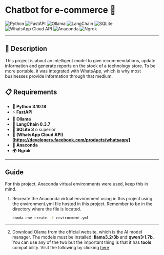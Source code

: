 # Chatbot for e-commerce 🤖

![Python](https://img.shields.io/badge/Python-3776AB?style=for-the-badge&logo=python&logoColor=white)
![FastAPI](https://img.shields.io/badge/FastAPI-009688?style=for-the-badge&logo=fastapi&logoColor=white)
![Ollama](https://img.shields.io/badge/Ollama-000000?style=for-the-badge&logo=ollama&logoColor=white)
![LangChain](https://img.shields.io/badge/LangChain-121212?style=for-the-badge&logo=langchain&logoColor=white)
![SQLite](https://img.shields.io/badge/SQLite-07405E?style=for-the-badge&logo=sqlite&logoColor=white)
![WhatsApp Cloud API](https://img.shields.io/badge/WhatsApp%20Cloud%20API-25D366?style=for-the-badge&logo=whatsapp&logoColor=white)
![Anaconda](https://img.shields.io/badge/Anaconda-44A833?style=for-the-badge&logo=anaconda&logoColor=white)
![Ngrok](https://img.shields.io/badge/Ngrok-1F1E37?style=for-the-badge&logo=ngrok&logoColor=white)

--- 

## 📝 Description

This project is about an intelligent model to give recommendations, update information and generate reports on the stock of a technology store. To be more portable, it was integrated with WhatsApp, which is why most businesses provide information through that medium.

## 📋 Requirements

- 🐍 **Python 3.10.18**
- ⚡ **FastAPI**
- 🧠 **Ollama**
- 🔗 **LangChain 0.3.7**
- 💾 **SQLite 3** o superior
- 📱 **(WhatsApp Cloud API)[https://developers.facebook.com/products/whatsapp/]**
- 🐊 **Anaconda**
- 🌍 **Ngrok**

---

## Guide
For this project, Anaconda virtual environments were used, keep this in mind.
1. Recreate the Anaconda virtual environment using in this project using the environment.yml file hosted in this project. Remember to be in the directory where the file is located.
   ```bash
   conda env create -f environment.yml
---

2. Download Olama from the official website, which is the AI model manager. The models must be installed: **llama3.2:3b** and **qwen3:1.7b**. You can use any of the two but the important thing is that it has **tools** compatibility. Visit the following by clicking [here](https://ollama.com/search?c=tools)
